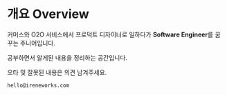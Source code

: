 # 개요 Overview

커머스와 O2O 서비스에서 프로덕트 디자이너로 일하다가 **Software Engineer**를 꿈꾸는 주니어입니다.&#x20;

공부하면서 알게된 내용을 정리하는 공간입니다.

오타 및 잘못된 내용은 의견 남겨주세요.&#x20;

`hello@ireneworks.com`
